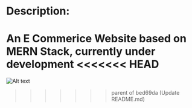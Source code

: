# Description:
An E Commerice Website based on MERN Stack, currently under development
<<<<<<< HEAD
=======
![Alt text](blob:https://imgur.com/92ce3bd8-5c3e-4531-85a7-8b7ca3a86299)

>>>>>>> parent of bed69da (Update README.md)

